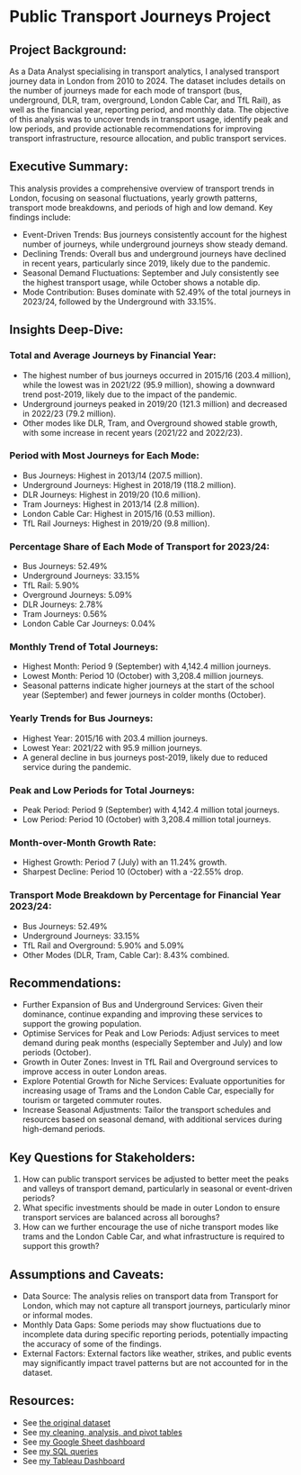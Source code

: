 # Public Transport Journeys Project

## Project Background:
As a Data Analyst specialising in transport analytics, I analysed transport journey data in London from 2010 to 2024. The dataset includes details on the number of journeys made for each mode of transport (bus, underground, DLR, tram, overground, London Cable Car, and TfL Rail), as well as the financial year, reporting period, and monthly data. The objective of this analysis was to uncover trends in transport usage, identify peak and low periods, and provide actionable recommendations for improving transport infrastructure, resource allocation, and public transport services.

## Executive Summary:
This analysis provides a comprehensive overview of transport trends in London, focusing on seasonal fluctuations, yearly growth patterns, transport mode breakdowns, and periods of high and low demand. Key findings include:
   - Event-Driven Trends: Bus journeys consistently account for the highest number of journeys, while underground journeys show steady demand.
   - Declining Trends: Overall bus and underground journeys have declined in recent years, particularly since 2019, likely due to the pandemic.
  - Seasonal Demand Fluctuations: September and July consistently see the highest transport usage, while October shows a notable dip.
  - Mode Contribution: Buses dominate with 52.49% of the total journeys in 2023/24, followed by the Underground with 33.15%. 

## Insights Deep-Dive:
### Total and Average Journeys by Financial Year:
  - The highest number of bus journeys occurred in 2015/16 (203.4 million), while the lowest was in 2021/22 (95.9 million), showing a downward trend post-2019, likely due to the impact of the pandemic.
  - Underground journeys peaked in 2019/20 (121.3 million) and decreased in 2022/23 (79.2 million).
  - Other modes like DLR, Tram, and Overground showed stable growth, with some increase in recent years (2021/22 and 2022/23).

### Period with Most Journeys for Each Mode:
  - Bus Journeys: Highest in 2013/14 (207.5 million).
  - Underground Journeys: Highest in 2018/19 (118.2 million).
  - DLR Journeys: Highest in 2019/20 (10.6 million).
  - Tram Journeys: Highest in 2013/14 (2.8 million).
  - London Cable Car: Highest in 2015/16 (0.53 million).
  - TfL Rail Journeys: Highest in 2019/20 (9.8 million).

### Percentage Share of Each Mode of Transport for 2023/24:
  - Bus Journeys: 52.49%
  - Underground Journeys: 33.15%
  - TfL Rail: 5.90%
  - Overground Journeys: 5.09%
  - DLR Journeys: 2.78%
  - Tram Journeys: 0.56%
  - London Cable Car Journeys: 0.04%

### Monthly Trend of Total Journeys:
  - Highest Month: Period 9 (September) with 4,142.4 million journeys.
  - Lowest Month: Period 10 (October) with 3,208.4 million journeys.
  - Seasonal patterns indicate higher journeys at the start of the school year (September) and fewer journeys in colder months (October).

###  Yearly Trends for Bus Journeys:
  - Highest Year: 2015/16 with 203.4 million journeys.
  - Lowest Year: 2021/22 with 95.9 million journeys.
  - A general decline in bus journeys post-2019, likely due to reduced service during the pandemic.

### Peak and Low Periods for Total Journeys:
  - Peak Period: Period 9 (September) with 4,142.4 million total journeys.
  - Low Period: Period 10 (October) with 3,208.4 million total journeys.

### Month-over-Month Growth Rate:
  - Highest Growth: Period 7 (July) with an 11.24% growth.
  - Sharpest Decline: Period 10 (October) with a -22.55% drop.

### Transport Mode Breakdown by Percentage for Financial Year 2023/24:
  - Bus Journeys: 52.49%
  - Underground Journeys: 33.15%
  - TfL Rail and Overground: 5.90% and 5.09%
  - Other Modes (DLR, Tram, Cable Car): 8.43% combined.

## Recommendations:
  - Further Expansion of Bus and Underground Services: Given their dominance, continue expanding and improving these services to support the growing population.
  - Optimise Services for Peak and Low Periods: Adjust services to meet demand during peak months (especially September and July) and low periods (October).
  - Growth in Outer Zones: Invest in TfL Rail and Overground services to improve access in outer London areas.
  - Explore Potential Growth for Niche Services: Evaluate opportunities for increasing usage of Trams and the London Cable Car, especially for tourism or targeted commuter routes.
  - Increase Seasonal Adjustments: Tailor the transport schedules and resources based on seasonal demand, with additional services during high-demand periods.

## Key Questions for Stakeholders:
1. How can public transport services be adjusted to better meet the peaks and valleys of transport demand, particularly in seasonal or event-driven periods?
2. What specific investments should be made in outer London to ensure transport services are balanced across all boroughs?
3. How can we further encourage the use of niche transport modes like trams and the London Cable Car, and what infrastructure is required to support this growth?

## Assumptions and Caveats:
  - Data Source: The analysis relies on transport data from Transport for London, which may not capture all transport journeys, particularly minor or informal modes.
  - Monthly Data Gaps: Some periods may show fluctuations due to incomplete data during specific reporting periods, potentially impacting the accuracy of some of the findings.
  - External Factors: External factors like weather, strikes, and public events may significantly impact travel patterns but are not accounted for in the dataset.

## Resources:
- See [the original dataset](https://github.com/Mazedaa/TFL-Journeys-Project/blob/main/original_tfl_journeys_type%20-%20dataset.csv)
- See [my cleaning, analysis, and pivot tables](https://github.com/Mazedaa/TFL-Journeys-Project/blob/main/tfl-journeys-type_clean.xlsx)
- See [my Google Sheet dashboard](https://github.com/Mazedaa/TFL-Journeys-Project/blob/main/GoogleSheetDashboard.png)
- See [my SQL queries](https://github.com/Mazedaa/TFL-Journeys-Project/blob/main/tfl-journeys.sql)
- See [my Tableau Dashboard](https://github.com/Mazedaa/TFL-Journeys-Project/blob/main/TableauTFLDashboard.png)
